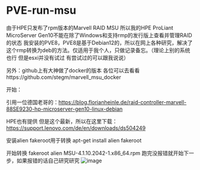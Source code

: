 # PVE-run-msu

由于HPE只发布了rpm版本的Marvell RAID MSU 
所以我的HPE ProLiant MicroServer Gen10不能在除了Windows和支持rmp的发行版上查看并管理RAID的状态
我安装的PVE8，PVE8是基于Debian12的，所以在网上各种研究，解决了这个rmp转换为deb的方法。仅适用于我个人，只做记录备忘。（理论上别的系统也行 但是esxi并没有试过 有尝试过的可以跟我说说）

另外：github上有大神做了docker的版本 各位可以去看看https://github.com/stegm/marvell_msu_docker

开始：

引用一位德国老哥的：https://blog.florianheinle.de/raid-controller-marvell-88SE9230-hp-microserver-gen10-linux-debian

HPE也有提供 但是这个最新，所以在这里下载：https://support.lenovo.com/de/en/downloads/ds504249

安装alien fakeroot用于转换
apt-get install alien fakeroot

开始转换
fakeroot alien MSU-4.1.10.2042-1.x86_64.rpm
跑完没报错就开始下一步，如果报错的话自己研究研究
![image](https://github.com/xsj684135/PVE-run-msu/assets/50570049/522affaa-b5dc-46b2-892d-9f63385c9910)

